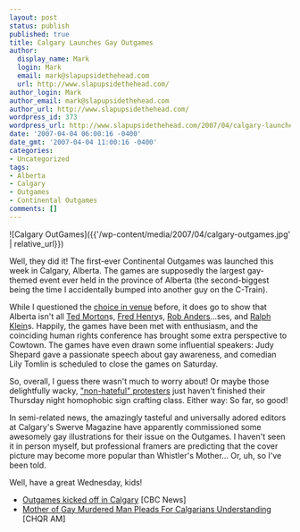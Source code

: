 ```yaml
---
layout: post
status: publish
published: true
title: Calgary Launches Gay Outgames
author:
  display_name: Mark
  login: Mark
  email: mark@slapupsidethehead.com
  url: http://www.slapupsidethehead.com/
author_login: Mark
author_email: mark@slapupsidethehead.com
author_url: http://www.slapupsidethehead.com/
wordpress_id: 373
wordpress_url: http://www.slapupsidethehead.com/2007/04/calgary-launches-outgames/
date: '2007-04-04 06:00:16 -0400'
date_gmt: '2007-04-04 11:00:16 -0400'
categories:
- Uncategorized
tags:
- Alberta
- Calgary
- Outgames
- Continental Outgames
comments: []
---
```

![Calgary OutGames]({{'/wp-content/media/2007/04/calgary-outgames.jpg' | relative_url}})

Well, they did it! The first-ever Continental Outgames was launched this week in Calgary, Alberta. The games are supposedly the largest gay-themed event ever held in the province of Alberta (the second-biggest being the time I accidentally bumped into another guy on the C-Train).

While I questioned the [choice in venue](http://www.slapupsidethehead.com/2006/07/continental-outgames-gets-unlikely-host/ "Well, Bigot Haven might have been a little... No, wait; that's about right.") before, it does go to show that Alberta isn't all [Ted Morton](http://www.slapupsidethehead.com/2006/10/ted-morton-destractor/ "Of Bill 208 fame")s, [Fred Henry](http://www.slapupsidethehead.com/2006/09/fred-henry-off-the-deep-end/ "Who thinks gay marriage is worse than child molestation")s, [Rob Anders](http://www.slapupsidethehead.com/2006/07/homosexual-sex-marriage/ "Homosexual sex marriage sex!")...ses, and [Ralph Klein](http://www.slapupsidethehead.com/2006/04/ralph-to-leave-throne/ "Ex-King Ralph")s. Happily, the games have been met with enthusiasm, and the coinciding human rights conference has brought some extra perspective to Cowtown. The games have even drawn some influential speakers: Judy Shepard gave a passionate speech about gay awareness, and comedian Lily Tomlin is scheduled to close the games on Saturday.

So, overall, I guess there wasn't much to worry about! Or maybe those delightfully wacky, ["non-hateful" protesters](http://www.slapupsidethehead.com/2006/06/a-typical-calgary-pride-week/ "Pride Week in Calgary") just haven't finished their Thursday night homophobic sign crafting class. Either way: So far, so good!

In semi-related news, the amazingly tasteful and universally adored editors at Calgary's Swerve Magazine have apparently commissioned some awesomely gay illustrations for their issue on the Outgames. I haven't seen it in person myself, but professional framers are predicting that the cover picture may become more popular than Whistler's Mother... Or, uh, so I've been told.

Well, have a great Wednesday, kids!

- [Outgames kicked off in Calgary](http://www.cbc.ca/canada/calgary/story/2007/04/02/outgames-calgary.html) [CBC News]
- [Mother of Gay Murdered Man Pleads For Calgarians Understanding](http://www.770chqr.com/news/news_local.cfm?cat=7428109912&rem=62212&red=80110923aPBIny&wids=410&gi=1&gm=news_local.cfm) [CHQR AM]
